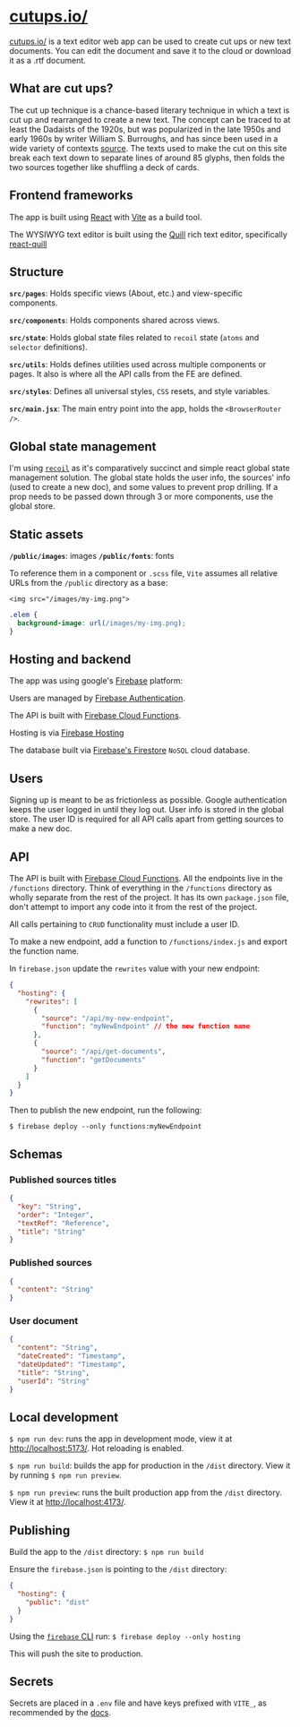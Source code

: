 # [cutups.io/](https://cutups.io/)

[cutups.io/](https://cutups.io/) is a text editor web app can be used to create cut ups or new text documents. You can edit the document and save it to the cloud or download it as a .rtf document.

## What are cut ups?

The cut up technique is a chance-based literary technique in which a text is cut up and rearranged to create a new text. The concept can be traced to at least the Dadaists of the 1920s, but was popularized in the late 1950s and early 1960s by writer William S. Burroughs, and has since been used in a wide variety of contexts [source](https://en.wikipedia.org/wiki/Cut-up_technique). The texts used to make the cut on this site break each text down to separate lines of around 85 glyphs, then folds the two sources together like shuffling a deck of cards.

## Frontend frameworks

The app is built using [React](https://react.dev/) with [Vite](https://vitejs.dev/) as a build tool.

The WYSIWYG text editor is built using the [Quill](https://quilljs.com/) rich text editor, specifically [react-quill](https://www.npmjs.com/package/react-quill)

## Structure

**`src/pages`**: Holds specific views (About, etc.) and view-specific components.

**`src/components`**: Holds components shared across views.

**`src/state`**: Holds global state files related to `recoil` state (`atoms` and `selector` definitions).

**`src/utils`**: Holds defines utilities used across multiple components or pages. It also is where all the API calls from the FE are defined.

**`src/styles`**: Defines all universal styles, `CSS` resets, and style variables.

**`src/main.jsx`**: The main entry point into the app, holds the `<BrowserRouter />`.

## Global state management

I'm using [`recoil`](https://recoiljs.org/) as it's comparatively succinct and simple react global state management solution. The global state holds the user info, the sources' info (used to create a new doc), and some values to prevent prop drilling. If a prop needs to be passed down through 3 or more components, use the global store.

## Static assets

**`/public/images`**: images
**`/public/fonts`**: fonts

To reference them in a component or `.scss` file, `Vite` assumes all relative URLs from the `/public` directory as a base:

`<img src="/images/my-img.png">`

```css
.elem {
  background-image: url(/images/my-img.png);
}
```

## Hosting and backend

The app was using google's [Firebase](https://firebase.google.com/) platform:

Users are managed by [Firebase Authentication](https://firebase.google.com/docs/auth).

The API is built with [Firebase Cloud Functions](https://firebase.google.com/docs/functions).

Hosting is via [Firebase Hosting](https://firebase.google.com/docs/hosting)

The database built via [Firebase's Firestore](https://firebase.google.com/docs/firestore) `NoSQL` cloud database.

## Users

Signing up is meant to be as frictionless as possible. Google authentication keeps the user logged in until they log out. User info is stored in the global store. The user ID is required for all API calls apart from getting sources to make a new doc.

## API

The API is built with [Firebase Cloud Functions](https://firebase.google.com/docs/functions). All the endpoints live in the `/functions` directory. Think of everything in the `/functions` directory as wholly separate from the rest of the project. It has its own `package.json` file, don't attempt to import any code into it from the rest of the project.

All calls pertaining to `CRUD` functionality must include a user ID.

To make a new endpoint, add a function to `/functions/index.js` and export the function name.

In `firebase.json` update the `rewrites` value with your new endpoint:

```json
{
  "hosting": {
    "rewrites": [
      {
        "source": "/api/my-new-endpoint",
        "function": "myNewEndpoint" // the new function name
      },
      {
        "source": "/api/get-documents",
        "function": "getDocuments"
      }
    ]
  }
}
```

Then to publish the new endpoint, run the following:

```
$ firebase deploy --only functions:myNewEndpoint
```

## Schemas

### Published sources titles

```json
{
  "key": "String",
  "order": "Integer",
  "textRef": "Reference",
  "title": "String"
}
```

### Published sources

```json
{
  "content": "String"
}
```

### User document

```json
{
  "content": "String",
  "dateCreated": "Timestamp",
  "dateUpdated": "Timestamp",
  "title": "String",
  "userId": "String"
}
```

## Local development

`$ npm run dev`: runs the app in development mode, view it at [http://localhost:5173/](http://localhost:5173/). Hot reloading is enabled.

`$ npm run build`: builds the app for production in the `/dist` directory. View it by running `$ npm run preview`.

`$ npm run preview`: runs the built production app from the `/dist` directory. View it at [http://localhost:4173/](http://localhost:4173/).

## Publishing

Build the app to the `/dist` directory:
```$ npm run build```

Ensure the `firebase.json` is pointing to the `/dist` directory:
```json
{
  "hosting": {
    "public": "dist"
  }
}
```

Using the [`firebase` CLI](https://firebaseopensource.com/projects/firebase/firebase-tools/) run:
```$ firebase deploy --only hosting```

This will push the site to production.

## Secrets 

Secrets are placed in a `.env` file and have keys prefixed with `VITE_`, as recommended by the [docs](https://vitejs.dev/guide/env-and-mode).